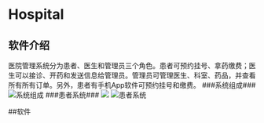 # Hospital #
 

## 软件介绍 ##
  医院管理系统分为患者、医生和管理员三个角色。患者可预约挂号、拿药缴费；医生可以接诊、开药和发送信息给管理员。管理员可管理医生、科室、药品，并查看所有所有订单。另外，患者有手机App软件可预约挂号和缴费。
###系统组成###
![系统组成](https://i.imgur.com/B3kbW2i.png)
###患者系统###
![](https://i.imgur.com/aWj3qvA.png)
![患者系统](https://i.imgur.com/IW6yQ2q.png)

##软件
